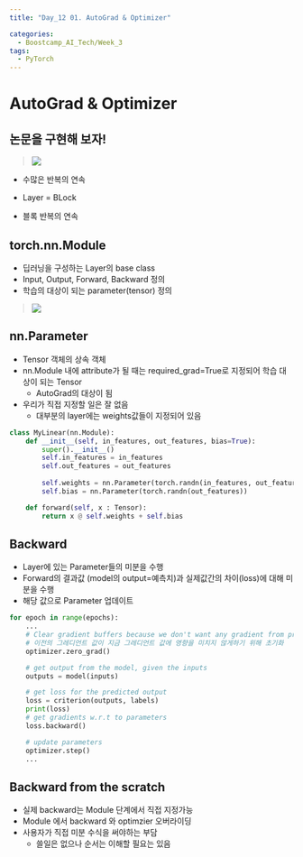 ```yaml
---
title: "Day_12 01. AutoGrad & Optimizer"

categories:
  - Boostcamp_AI_Tech/Week_3
tags:
  - PyTorch
---
```


# AutoGrad & Optimizer

## 논문을 구현해 보자!

> ![]({{site.url}}/assets/images/boostcamp/2021-08-18-09-34-34.png)

- 수많은 반복의 연속

- Layer = BLock

- 블록 반복의 연속

## torch.nn.Module

- 딥러닝을 구성하는 Layer의 base class
- Input, Output, Forward, Backward 정의
- 학습의 대상이 되는 parameter(tensor) 정의


> ![]({{site.url}}/assets/images/boostcamp/2021-08-18-09-38-42.png)

## nn.Parameter

- Tensor 객체의 상속 객체
- nn.Module 내에 attribute가 될 때는 required_grad=True로 지정되어 학습 대상이 되는 Tensor
  - AutoGrad의 대상이 됨
- 우리가 직접 지정할 일은 잘 없음
  - 대부분의 layer에는 weights값들이 지정되어 있음

```python
class MyLinear(nn.Module):
    def __init__(self, in_features, out_features, bias=True):
        super().__init__()
        self.in_features = in_features
        self.out_features = out_features
        
        self.weights = nn.Parameter(torch.randn(in_features, out_features))
        self.bias = nn.Parameter(torch.randn(out_features))

    def forward(self, x : Tensor):
        return x @ self.weights + self.bias
```

## Backward

- Layer에 있는 Parameter들의 미분을 수행
- Forward의 결과값 (model의 output=예측치)과 실제값간의 차이(loss)에 대해 미분을 수행
- 해당 값으로 Parameter 업데이트

```python
for epoch in range(epochs):
    ...
    # Clear gradient buffers because we don't want any gradient from previous epoch to carry forwrad
    # 이전의 그레디언트 값이 지금 그레디언트 값에 영향을 미치지 않게하기 위해 초기화
    optimizer.zero_grad()

    # get output from the model, given the inputs
    outputs = model(inputs)

    # get loss for the predicted output
    loss = criterion(outputs, labels)
    print(loss)
    # get gradients w.r.t to parameters
    loss.backward()

    # update parameters
    optimizer.step()
    ...
```

## Backward from the scratch

- 실제 backward는 Module 단계에서 직접 지정가능
- Module 에서 backward 와 optimzier 오버라이딩
- 사용자가 직접 미분 수식을 써야하는 부담
  - 쓸일은 없으나 순서는 이해할 필요는 있음




